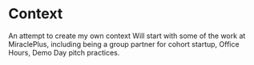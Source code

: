 # Context
An attempt to create my own context
Will start with some of the work at MiraclePlus, including being a group partner for cohort startup, Office Hours, Demo Day pitch practices. 
